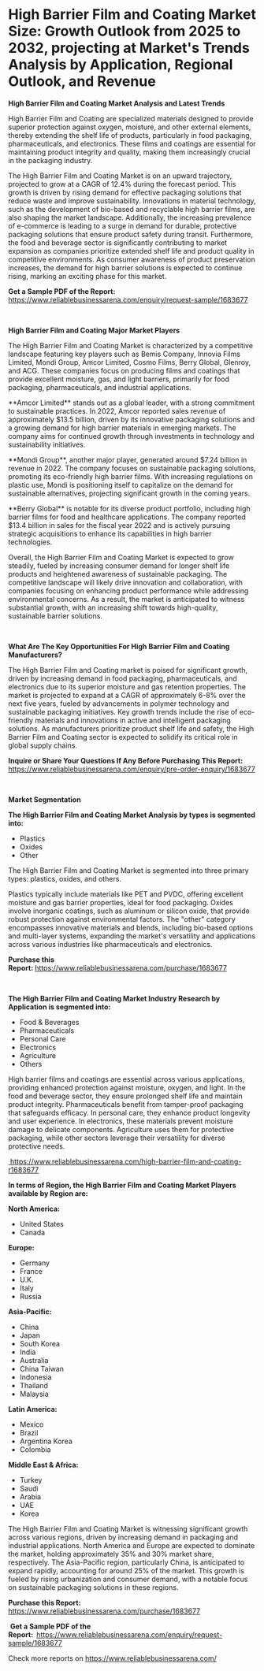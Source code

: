 <p><h1>High Barrier Film and Coating Market Size: Growth Outlook from 2025 to 2032, projecting at Market's Trends Analysis by Application, Regional Outlook, and Revenue</h1></p><p><strong>High Barrier Film and Coating Market Analysis and Latest Trends</strong></p>
<p><p>High Barrier Film and Coating are specialized materials designed to provide superior protection against oxygen, moisture, and other external elements, thereby extending the shelf life of products, particularly in food packaging, pharmaceuticals, and electronics. These films and coatings are essential for maintaining product integrity and quality, making them increasingly crucial in the packaging industry.</p><p>The High Barrier Film and Coating Market is on an upward trajectory, projected to grow at a CAGR of 12.4% during the forecast period. This growth is driven by rising demand for effective packaging solutions that reduce waste and improve sustainability. Innovations in material technology, such as the development of bio-based and recyclable high barrier films, are also shaping the market landscape. Additionally, the increasing prevalence of e-commerce is leading to a surge in demand for durable, protective packaging solutions that ensure product safety during transit. Furthermore, the food and beverage sector is significantly contributing to market expansion as companies prioritize extended shelf life and product quality in competitive environments. As consumer awareness of product preservation increases, the demand for high barrier solutions is expected to continue rising, marking an exciting phase for this market.</p></p>
<p><strong>Get a Sample PDF of the Report:&nbsp;</strong> <a href="https://www.reliablebusinessarena.com/enquiry/request-sample/1683677?utm_campaign=3062&utm_medium=2&utm_source=Github&utm_content=ia&utm_term=26032025&utm_id=high-barrier-film-and-coating">https://www.reliablebusinessarena.com/enquiry/request-sample/1683677</a></p>
<p>&nbsp;</p>
<p><strong>High Barrier Film and Coating Major Market Players</strong></p>
<p><p>The High Barrier Film and Coating Market is characterized by a competitive landscape featuring key players such as Bemis Company, Innovia Films Limited, Mondi Group, Amcor Limited, Cosmo Films, Berry Global, Glenroy, and ACG. These companies focus on producing films and coatings that provide excellent moisture, gas, and light barriers, primarily for food packaging, pharmaceuticals, and industrial applications.</p><p>**Amcor Limited** stands out as a global leader, with a strong commitment to sustainable practices. In 2022, Amcor reported sales revenue of approximately $13.5 billion, driven by its innovative packaging solutions and a growing demand for high barrier materials in emerging markets. The company aims for continued growth through investments in technology and sustainability initiatives.</p><p>**Mondi Group**, another major player, generated around $7.24 billion in revenue in 2022. The company focuses on sustainable packaging solutions, promoting its eco-friendly high barrier films. With increasing regulations on plastic use, Mondi is positioning itself to capitalize on the demand for sustainable alternatives, projecting significant growth in the coming years.</p><p>**Berry Global** is notable for its diverse product portfolio, including high barrier films for food and healthcare applications. The company reported $13.4 billion in sales for the fiscal year 2022 and is actively pursuing strategic acquisitions to enhance its capabilities in high barrier technologies.</p><p>Overall, the High Barrier Film and Coating Market is expected to grow steadily, fueled by increasing consumer demand for longer shelf life products and heightened awareness of sustainable packaging. The competitive landscape will likely drive innovation and collaboration, with companies focusing on enhancing product performance while addressing environmental concerns. As a result, the market is anticipated to witness substantial growth, with an increasing shift towards high-quality, sustainable barrier solutions.</p></p>
<p>&nbsp;</p>
<p><strong>What Are The Key Opportunities For High Barrier Film and Coating Manufacturers?</strong></p>
<p><p>The High Barrier Film and Coating market is poised for significant growth, driven by increasing demand in food packaging, pharmaceuticals, and electronics due to its superior moisture and gas retention properties. The market is projected to expand at a CAGR of approximately 6-8% over the next five years, fueled by advancements in polymer technology and sustainable packaging initiatives. Key growth trends include the rise of eco-friendly materials and innovations in active and intelligent packaging solutions. As manufacturers prioritize product shelf life and safety, the High Barrier Film and Coating sector is expected to solidify its critical role in global supply chains.</p></p>
<p><strong>Inquire or Share Your Questions If Any Before Purchasing This Report:</strong> <a href="https://www.reliablebusinessarena.com/enquiry/pre-order-enquiry/1683677?utm_campaign=3062&utm_medium=2&utm_source=Github&utm_content=ia&utm_term=26032025&utm_id=high-barrier-film-and-coating">https://www.reliablebusinessarena.com/enquiry/pre-order-enquiry/1683677</a></p>
<p>&nbsp;</p>
<p><strong>Market Segmentation</strong></p>
<p><strong>The High Barrier Film and Coating Market Analysis by types is segmented into:</strong></p>
<p><ul><li>Plastics</li><li>Oxides</li><li>Other</li></ul></p>
<p><p>The High Barrier Film and Coating Market is segmented into three primary types: plastics, oxides, and others. </p><p>Plastics typically include materials like PET and PVDC, offering excellent moisture and gas barrier properties, ideal for food packaging. Oxides involve inorganic coatings, such as aluminum or silicon oxide, that provide robust protection against environmental factors. The "other" category encompasses innovative materials and blends, including bio-based options and multi-layer systems, expanding the market's versatility and applications across various industries like pharmaceuticals and electronics.</p></p>
<p><strong>Purchase this Report:&nbsp;</strong><a href="https://www.reliablebusinessarena.com/purchase/1683677?utm_campaign=3062&utm_medium=2&utm_source=Github&utm_content=ia&utm_term=26032025&utm_id=high-barrier-film-and-coating">https://www.reliablebusinessarena.com/purchase/1683677</a></p>
<p>&nbsp;</p>
<p><strong>The High Barrier Film and Coating Market Industry Research by Application is segmented into:</strong></p>
<p><ul><li>Food & Beverages</li><li>Pharmaceuticals</li><li>Personal Care</li><li>Electronics</li><li>Agriculture</li><li>Others</li></ul></p>
<p><p>High barrier films and coatings are essential across various applications, providing enhanced protection against moisture, oxygen, and light. In the food and beverage sector, they ensure prolonged shelf life and maintain product integrity. Pharmaceuticals benefit from tamper-proof packaging that safeguards efficacy. In personal care, they enhance product longevity and user experience. In electronics, these materials prevent moisture damage to delicate components. Agriculture uses them for protective packaging, while other sectors leverage their versatility for diverse protective needs.</p></p>
<p><a href="https://www.reliablebusinessarena.com/high-barrier-film-and-coating-r1683677?utm_campaign=3062&utm_medium=2&utm_source=Github&utm_content=ia&utm_term=26032025&utm_id=high-barrier-film-and-coating">&nbsp;https://www.reliablebusinessarena.com/high-barrier-film-and-coating-r1683677</a></p>
<p><strong>In terms of Region, the High Barrier Film and Coating Market Players available by Region are:</strong></p>
<p>
    <p> <strong> North America: </strong>
        <ul>
            <li>United States</li>
            <li>Canada</li>
        </ul>
        </p> 
    <p> <strong> Europe: </strong>
        <ul>
            <li>Germany</li>
            <li>France</li>
            <li>U.K.</li>
            <li>Italy</li>
            <li>Russia</li>
        </ul>
        </p> 
    <p> <strong> Asia-Pacific: </strong>
        <ul>
            <li>China</li>
            <li>Japan</li>
            <li>South Korea</li>
            <li>India</li>
            <li>Australia</li>
            <li>China Taiwan</li>
            <li>Indonesia</li>
            <li>Thailand</li>
            <li>Malaysia</li>
        </ul>
        </p> 
    <p> <strong> Latin America: </strong>
        <ul>
            <li>Mexico</li>
            <li>Brazil</li>
            <li>Argentina Korea</li>
            <li>Colombia</li>
        </ul>
        </p> 
    <p> <strong> Middle East & Africa: </strong>
        <ul>
            <li>Turkey</li>
            <li>Saudi</li>
            <li>Arabia</li>
            <li>UAE</li>
            <li>Korea</li>
        </ul>
    </p>
    </p>
<p><p>The High Barrier Film and Coating Market is witnessing significant growth across various regions, driven by increasing demand in packaging and industrial applications. North America and Europe are expected to dominate the market, holding approximately 35% and 30% market share, respectively. The Asia-Pacific region, particularly China, is anticipated to expand rapidly, accounting for around 25% of the market. This growth is fueled by rising urbanization and consumer demand, with a notable focus on sustainable packaging solutions in these regions.</p></p>
<p><strong>Purchase this Report: </strong><a href="https://www.reliablebusinessarena.com/purchase/1683677?utm_campaign=3062&utm_medium=2&utm_source=Github&utm_content=ia&utm_term=26032025&utm_id=high-barrier-film-and-coating">https://www.reliablebusinessarena.com/purchase/1683677</a></p>
<p>&nbsp;<strong>Get a Sample PDF of the Report:&nbsp;&nbsp;</strong><a href="https://www.reliablebusinessarena.com/enquiry/request-sample/1683677?utm_campaign=3062&utm_medium=2&utm_source=Github&utm_content=ia&utm_term=26032025&utm_id=high-barrier-film-and-coating">https://www.reliablebusinessarena.com/enquiry/request-sample/1683677</a></p>
<p><strong></strong></p>
<p>Check more reports on <a href="https://www.reliablebusinessarena.com/?utm_campaign=3062&utm_medium=2&utm_source=Github&utm_content=ia&utm_term=26032025&utm_id=high-barrier-film-and-coating">https://www.reliablebusinessarena.com/</a></p>